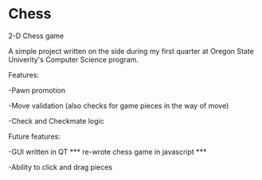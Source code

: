 # Chess
2-D Chess game 

A simple project written on the side during my first quarter at Oregon State Univerity's 
Computer Science program.

Features:

-Pawn promotion 

-Move validation (also checks for game pieces in the way of move)

-Check and Checkmate logic


Future features:

-GUI written in QT  *** re-wrote chess game in javascript ***

-Ability to click and drag pieces
